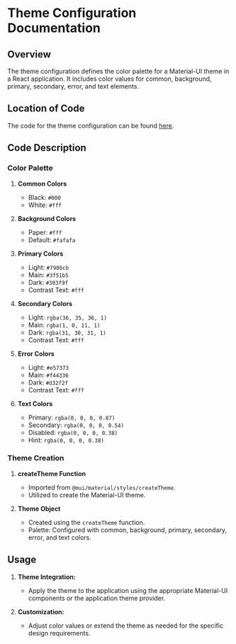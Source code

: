 # Theme Configuration Documentation

## Overview
The theme configuration defines the color palette for a Material-UI theme in a React application. It includes color values for common, background, primary, secondary, error, and text elements.

## Location of Code
The code for the theme configuration can be found [here](https://github.com/nainisha-b/slash/blob/main/client/src/configs/theme.js).

## Code Description

### Color Palette
1. **Common Colors**
   - Black: `#000`
   - White: `#fff`

2. **Background Colors**
   - Paper: `#fff`
   - Default: `#fafafa`

3. **Primary Colors**
   - Light: `#7986cb`
   - Main: `#3f51b5`
   - Dark: `#303f9f`
   - Contrast Text: `#fff`

4. **Secondary Colors**
   - Light: `rgba(36, 35, 36, 1)`
   - Main: `rgba(1, 0, 11, 1)`
   - Dark: `rgba(31, 30, 31, 1)`
   - Contrast Text: `#fff`

5. **Error Colors**
   - Light: `#e57373`
   - Main: `#f44336`
   - Dark: `#d32f2f`
   - Contrast Text: `#fff`

6. **Text Colors**
   - Primary: `rgba(0, 0, 0, 0.87)`
   - Secondary: `rgba(0, 0, 0, 0.54)`
   - Disabled: `rgba(0, 0, 0, 0.38)`
   - Hint: `rgba(0, 0, 0, 0.38)`

### Theme Creation
1. **createTheme Function**
   - Imported from `@mui/material/styles/createTheme`.
   - Utilized to create the Material-UI theme.

2. **Theme Object**
   - Created using the `createTheme` function.
   - Palette: Configured with common, background, primary, secondary, error, and text colors.

## Usage
1. **Theme Integration:**
   - Apply the theme to the application using the appropriate Material-UI components or the application theme provider.

2. **Customization:**
   - Adjust color values or extend the theme as needed for the specific design requirements.
